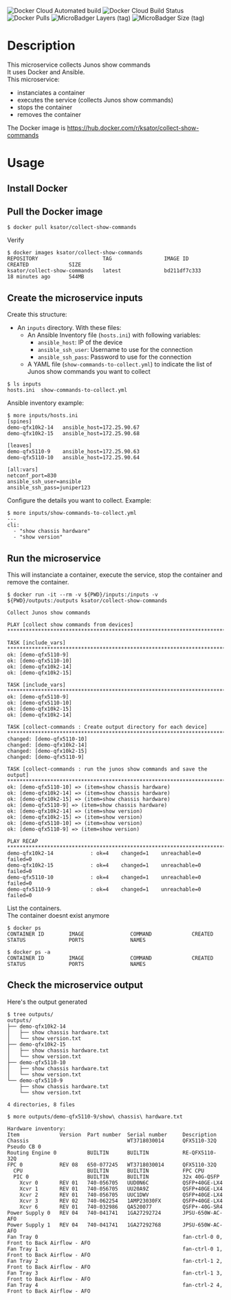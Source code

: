 ![Docker Cloud Automated build](https://img.shields.io/docker/cloud/automated/ksator/collect-show-commands.svg) ![Docker Cloud Build Status](https://img.shields.io/docker/cloud/build/ksator/collect-show-commands.svg) ![Docker Pulls](https://img.shields.io/docker/pulls/ksator/collect-show-commands.svg) ![MicroBadger Layers (tag)](https://img.shields.io/microbadger/layers/ksator/collect-show-commands/latest.svg)  ![MicroBadger Size (tag)](https://img.shields.io/microbadger/image-size/ksator/collect-show-commands/latest.svg) 
# Description 

This microservice collects Junos show commands  
It uses Docker and Ansible.  
This microservice: 
- instanciates a container
- executes the service (collects Junos show commands)
- stops the container 
- removes the container

The Docker image is https://hub.docker.com/r/ksator/collect-show-commands  

# Usage

## Install Docker

## Pull the Docker image
```
$ docker pull ksator/collect-show-commands
```
Verify
```
$ docker images ksator/collect-show-commands
REPOSITORY                     TAG                 IMAGE ID            CREATED             SIZE
ksator/collect-show-commands   latest              bd211df7c333        18 minutes ago      544MB
```

## Create the microservice inputs

Create this structure: 
- An `inputs` directory. With these files: 
  - An Ansible Inventory file (`hosts.ini`) with following variables:
    - `ansible_host`: IP of the device
    - `ansible_ssh_user`: Username to use for the connection
    - `ansible_ssh_pass`: Password to use for the connection
  - A YAML file (`show-commands-to-collect.yml`) to indicate the list of Junos show commands you want to collect       
  
```
$ ls inputs 
hosts.ini  show-commands-to-collect.yml
```

Ansible inventory example: 
```
$ more inputs/hosts.ini
[spines]
demo-qfx10k2-14   ansible_host=172.25.90.67
demo-qfx10k2-15   ansible_host=172.25.90.68

[leaves]
demo-qfx5110-9    ansible_host=172.25.90.63
demo-qfx5110-10   ansible_host=172.25.90.64

[all:vars]
netconf_port=830
ansible_ssh_user=ansible
ansible_ssh_pass=juniper123
```

Configure the details you want to collect. 
Example:   
```
$ more inputs/show-commands-to-collect.yml
---
cli:
  - "show chassis hardware"
  - "show version"
```


## Run the microservice

This will instanciate a container, execute the service, stop the container and remove the container.    
```
$ docker run -it --rm -v ${PWD}/inputs:/inputs -v ${PWD}/outputs:/outputs ksator/collect-show-commands

Collect Junos show commands

PLAY [collect show commands from devices] *****************************************************************************************************************************************************************************************************************************************

TASK [include_vars] ***************************************************************************************************************************************************************************************************************************************************************
ok: [demo-qfx5110-9]
ok: [demo-qfx5110-10]
ok: [demo-qfx10k2-14]
ok: [demo-qfx10k2-15]

TASK [include_vars] ***************************************************************************************************************************************************************************************************************************************************************
ok: [demo-qfx5110-9]
ok: [demo-qfx5110-10]
ok: [demo-qfx10k2-15]
ok: [demo-qfx10k2-14]

TASK [collect-commands : Create output directory for each device] *****************************************************************************************************************************************************************************************************************
changed: [demo-qfx5110-10]
changed: [demo-qfx10k2-14]
changed: [demo-qfx10k2-15]
changed: [demo-qfx5110-9]

TASK [collect-commands : run the junos show commands and save the output] *********************************************************************************************************************************************************************************************************
ok: [demo-qfx5110-10] => (item=show chassis hardware)
ok: [demo-qfx10k2-14] => (item=show chassis hardware)
ok: [demo-qfx10k2-15] => (item=show chassis hardware)
ok: [demo-qfx5110-9] => (item=show chassis hardware)
ok: [demo-qfx10k2-14] => (item=show version)
ok: [demo-qfx10k2-15] => (item=show version)
ok: [demo-qfx5110-10] => (item=show version)
ok: [demo-qfx5110-9] => (item=show version)

PLAY RECAP ************************************************************************************************************************************************************************************************************************************************************************
demo-qfx10k2-14            : ok=4    changed=1    unreachable=0    failed=0   
demo-qfx10k2-15            : ok=4    changed=1    unreachable=0    failed=0   
demo-qfx5110-10            : ok=4    changed=1    unreachable=0    failed=0   
demo-qfx5110-9             : ok=4    changed=1    unreachable=0    failed=0   

```
List the containers.  
The container doesnt exist anymore
```
$ docker ps
CONTAINER ID        IMAGE               COMMAND             CREATED             STATUS              PORTS               NAMES
```
```
$ docker ps -a
CONTAINER ID        IMAGE               COMMAND             CREATED             STATUS              PORTS               NAMES
```


## Check the microservice output 

Here's the output generated
```
$ tree outputs/
outputs/
├── demo-qfx10k2-14
│   ├── show chassis hardware.txt
│   └── show version.txt
├── demo-qfx10k2-15
│   ├── show chassis hardware.txt
│   └── show version.txt
├── demo-qfx5110-10
│   ├── show chassis hardware.txt
│   └── show version.txt
└── demo-qfx5110-9
    ├── show chassis hardware.txt
    └── show version.txt

4 directories, 8 files
```
```
$ more outputs/demo-qfx5110-9/show\ chassis\ hardware.txt 

Hardware inventory:
Item             Version  Part number  Serial number     Description
Chassis                                WT3718030014      QFX5110-32Q
Pseudo CB 0     
Routing Engine 0          BUILTIN      BUILTIN           RE-QFX5110-32Q
FPC 0            REV 08   650-077245   WT3718030014      QFX5110-32Q
  CPU                     BUILTIN      BUILTIN           FPC CPU
  PIC 0                   BUILTIN      BUILTIN           32x 40G-QSFP
    Xcvr 0       REV 01   740-056705   UUD0N6C           QSFP+40GE-LX4
    Xcvr 1       REV 01   740-056705   UU20A9Z           QSFP+40GE-LX4
    Xcvr 2       REV 01   740-056705   UUC1DWV           QSFP+40GE-LX4
    Xcvr 3       REV 02   740-062254   1AMP23030FX       QSFP+40GE-LX4
    Xcvr 6       REV 01   740-032986   QA520077          QSFP+-40G-SR4
Power Supply 0   REV 04   740-041741   1GA27292724       JPSU-650W-AC-AFO
Power Supply 1   REV 04   740-041741   1GA27292768       JPSU-650W-AC-AFO
Fan Tray 0                                               fan-ctrl-0 0, Front to Back Airflow - AFO
Fan Tray 1                                               fan-ctrl-0 1, Front to Back Airflow - AFO
Fan Tray 2                                               fan-ctrl-1 2, Front to Back Airflow - AFO
Fan Tray 3                                               fan-ctrl-1 3, Front to Back Airflow - AFO
Fan Tray 4                                               fan-ctrl-2 4, Front to Back Airflow - AFO

```
